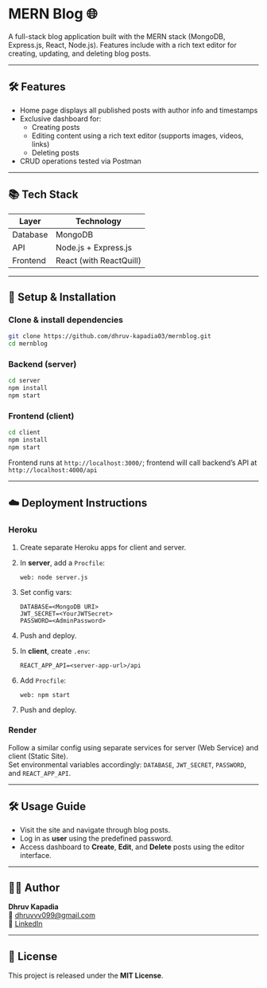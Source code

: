 # MERN Blog 🌐

A full-stack blog application built with the MERN stack (MongoDB, Express.js, React, Node.js). Features include with a rich text editor for creating, updating, and deleting blog posts.

---

## 🛠 Features

- Home page displays all published posts with author info and timestamps
- Exclusive dashboard for:
  - Creating posts
  - Editing content using a rich text editor (supports images, videos, links)
  - Deleting posts
- CRUD operations tested via Postman

---

## 📚 Tech Stack

| Layer      | Technology                 |
|------------|----------------------------|
| Database   | MongoDB                    |
| API        | Node.js + Express.js       |
| Frontend   | React (with ReactQuill)    |

---

## 🧩 Setup & Installation

### Clone & install dependencies
```bash
git clone https://github.com/dhruv-kapadia03/mernblog.git
cd mernblog
```

### Backend (server)
```bash
cd server
npm install
npm start
```

### Frontend (client)
```bash
cd client
npm install
npm start
```

Frontend runs at `http://localhost:3000/`; frontend will call backend’s API at `http://localhost:4000/api`

---

## ☁️ Deployment Instructions

### Heroku

1. Create separate Heroku apps for client and server.
2. In **server**, add a `Procfile`:
   ```
   web: node server.js
   ```
3. Set config vars:
   ```
   DATABASE=<MongoDB URI>
   JWT_SECRET=<YourJWTSecret>
   PASSWORD=<AdminPassword>
   ```
4. Push and deploy.

5. In **client**, create `.env`:
   ```
   REACT_APP_API=<server-app-url>/api
   ```
6. Add `Procfile`:
   ```
   web: npm start
   ```
7. Push and deploy.

### Render

Follow a similar config using separate services for server (Web Service) and client (Static Site).  
Set environmental variables accordingly: `DATABASE`, `JWT_SECRET`, `PASSWORD`, and `REACT_APP_API`.

---

## 🛠 Usage Guide

- Visit the site and navigate through blog posts.
- Log in as **user** using the predefined password.
- Access dashboard to **Create**, **Edit**, and **Delete** posts using the editor interface.

---

## 🙋‍♂️ Author

**Dhruv Kapadia**  
📧 dhruvvv099@gmail.com  
🔗 [LinkedIn](https://in.linkedin.com/in/dhruv-kapadia03)

---

## 📄 License

This project is released under the **MIT License**.
